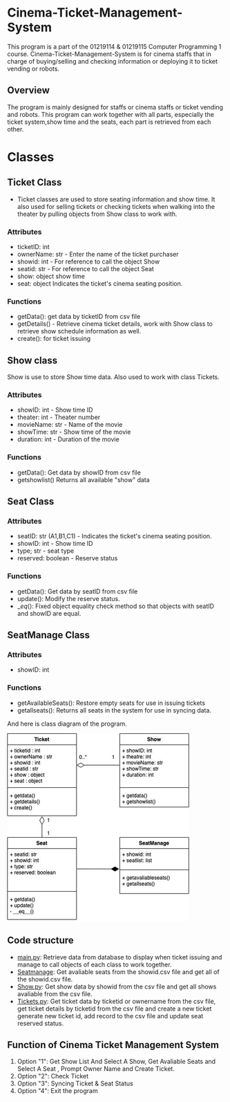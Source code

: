 # Cinema-Ticket-Management-System
This program is a part of the 01219114 & 01219115 Computer Programming 1 course. Cinema-Ticket-Management-System is for cinema staffs that in charge of buying/selling and checking information or deploying it to ticket vending or robots.

## Overview 
The program is mainly designed for staffs or cinema staffs or ticket vending and robots. This program can work together with all parts, especially the ticket system,show time and the seats, each part is retrieved from each other.


# Classes
## Ticket Class
* Ticket classes are used to store seating information and show time. It also used for selling tickets or checking tickets when walking into the theater by pulling objects from Show class to work with.
### Attributes
* ticketID: int 
* ownerName: str - Enter the name of the ticket purchaser
* showid: int - For reference to call the object Show
* seatid: str - For reference to call the object Seat
* show: object show time
* seat: object Indicates the ticket's cinema seating position.
### Functions
* getData(): get data by ticketID from csv file
* getDetails() - Retrieve cinema ticket details, work with Show class to retrieve show schedule information as well. 
* create(): for ticket issuing

## Show class
Show is use to store Show time data. Also used to work with class Tickets.

### Attributes
* showID: int - Show time ID
* theater: int - Theater number
* movieName: str - Name of the movie
* showTime: str - Show time of the movie
* duration: int - Duration of the movie
### Functions
* getData(): Get data by showID from csv file
* getshowlist() Returns all available "show" data

## Seat Class
### Attributes
* seatID: str (A1,B1,C1) - Indicates the ticket's cinema seating position.
* showID: int - Show time ID
* type; str - seat type
* reserved: boolean - Reserve status
### Functions
* getData(): Get data by seatID from csv file
* update(): Modify the reserve status.
* __eq_(): Fixed object equality check method so that objects with seatID and showID are equal.

## SeatManage Class
### Attributes
* showID: int
### Functions
* getAvailableSeats(): Restore empty seats for use in issuing tickets
* getallseats(): Returns all seats in the system for use in syncing data.

And here is class diagram of the program.

![Class Diagram Cinema Ticket Management System](/Class-Diagram-Cinema-Ticket-Management-System.png)


## Code structure
* [main.py](main.py): Retrieve data from database to display when ticket issuing and manage to call objects of each class to work together.
* [Seatmanage](seatmanage.py): Get avaliable seats from the showid.csv file and get all of the showid.csv file.
* [Show.py](show.py): Get show data by showid from the csv file and get all shows avaliable from the csv file.
* [Tickets.py](ticket.py): Get ticket data by ticketid or ownername from the csv file, get ticket details by ticketid from the csv file and create a new ticket generate new ticket id, add record to the csv file and update seat reserved status.

## Function of Cinema Ticket Management System
1. Option "1": Get Show List And Select A Show, Get Avaliable Seats and Select A Seat , Prompt Owner Name and Create Ticket.
2. Option "2": Check Ticket
3. Option "3": Syncing Ticket & Seat Status
4. Option "4": Exit the program
